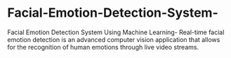 # Facial-Emotion-Detection-System-
Facial Emotion Detection System Using Machine Learning-  Real-time facial emotion detection is an advanced computer vision application that allows for the recognition of human emotions through live video streams.
